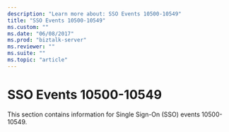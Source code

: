 ```yaml
---
description: "Learn more about: SSO Events 10500-10549"
title: "SSO Events 10500-10549"
ms.custom: ""
ms.date: "06/08/2017"
ms.prod: "biztalk-server"
ms.reviewer: ""
ms.suite: ""
ms.topic: "article"
---
```

# SSO Events 10500-10549
This section contains information for Single Sign-On (SSO) events 10500-10549.
